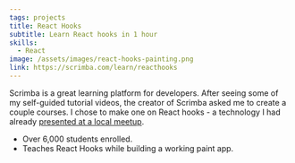 ```yaml
---
tags: projects
title: React Hooks
subtitle: Learn React hooks in 1 hour
skills:
  - React
image: /assets/images/react-hooks-painting.png
link: https://scrimba.com/learn/reacthooks
---
```


Scrimba is a great learning platform for developers. After seeing some of my self-guided tutorial videos, the creator of Scrimba asked me to create a couple courses. I chose to make one on React hooks - a technology I had already [presented at a local meetup](https://www.youtube.com/watch?v=5JpWr5rkI1Q).

- Over 6,000 students enrolled.
- Teaches React Hooks while building a working paint app.
